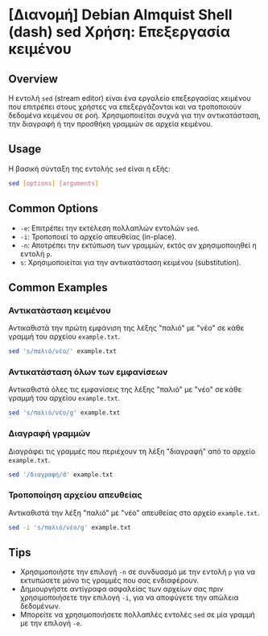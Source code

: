 # [Διανομή] Debian Almquist Shell (dash) sed Χρήση: Επεξεργασία κειμένου

## Overview
Η εντολή `sed` (stream editor) είναι ένα εργαλείο επεξεργασίας κειμένου που επιτρέπει στους χρήστες να επεξεργάζονται και να τροποποιούν δεδομένα κειμένου σε ροή. Χρησιμοποιείται συχνά για την αντικατάσταση, την διαγραφή ή την προσθήκη γραμμών σε αρχεία κειμένου.

## Usage
Η βασική σύνταξη της εντολής `sed` είναι η εξής:

```bash
sed [options] [arguments]
```

## Common Options
- `-e`: Επιτρέπει την εκτέλεση πολλαπλών εντολών `sed`.
- `-i`: Τροποποιεί το αρχείο απευθείας (in-place).
- `-n`: Αποτρέπει την εκτύπωση των γραμμών, εκτός αν χρησιμοποιηθεί η εντολή `p`.
- `s`: Χρησιμοποιείται για την αντικατάσταση κειμένου (substitution).

## Common Examples
### Αντικατάσταση κειμένου
Αντικαθιστά την πρώτη εμφάνιση της λέξης "παλιό" με "νέο" σε κάθε γραμμή του αρχείου `example.txt`.

```bash
sed 's/παλιό/νέο/' example.txt
```

### Αντικατάσταση όλων των εμφανίσεων
Αντικαθιστά όλες τις εμφανίσεις της λέξης "παλιό" με "νέο" σε κάθε γραμμή του αρχείου `example.txt`.

```bash
sed 's/παλιό/νέο/g' example.txt
```

### Διαγραφή γραμμών
Διαγράφει τις γραμμές που περιέχουν τη λέξη "διαγραφή" από το αρχείο `example.txt`.

```bash
sed '/διαγραφή/d' example.txt
```

### Τροποποίηση αρχείου απευθείας
Αντικαθιστά την λέξη "παλιό" με "νέο" απευθείας στο αρχείο `example.txt`.

```bash
sed -i 's/παλιό/νέο/g' example.txt
```

## Tips
- Χρησιμοποιήστε την επιλογή `-n` σε συνδυασμό με την εντολή `p` για να εκτυπώσετε μόνο τις γραμμές που σας ενδιαφέρουν.
- Δημιουργήστε αντίγραφα ασφαλείας των αρχείων σας πριν χρησιμοποιήσετε την επιλογή `-i`, για να αποφύγετε την απώλεια δεδομένων.
- Μπορείτε να χρησιμοποιήσετε πολλαπλές εντολές `sed` σε μία γραμμή με την επιλογή `-e`.